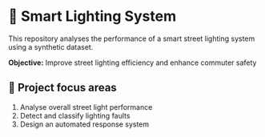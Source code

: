 # 🚦 Smart Lighting System
This repository analyses the performance of a smart street lighting system using a synthetic dataset.

**Objective:** Improve street lighting efficiency and enhance commuter safety

## 🔎 Project focus areas
1. Analyse overall street light performance
2. Detect and classify lighting faults
3. Design an automated response system
